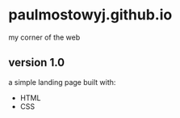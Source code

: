 # paulmostowyj.github.io
my corner of the web

## version 1.0
a simple landing page built with:
- HTML
- CSS